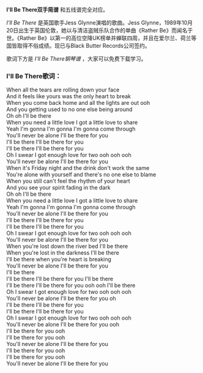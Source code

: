 

**I'll Be There双手简谱** 和五线谱完全对应。

_I'll Be There_ 是英国歌手Jess Glynne演唱的歌曲。Jess
Glynne，1989年10月20日出生于英国伦敦，她以与清洁盗贼乐队合作的单曲《Rather Be》而闻名于世。《Rather
Be》以第一的高位空降UK榜单并蝉联四周，并且在爱尔兰、荷兰等国皆取得不俗成绩。现已与Black Butter Records公司签约。

歌词下方是 _I'll Be There钢琴谱_ ，大家可以免费下载学习。

### I'll Be There歌词：

When all the tears are rolling down your face  
And it feels like yours was the only heart to break  
When you come back home and all the lights are out ooh  
And you getting used to no one else being around  
Oh oh I'll be there  
When you need a little love I got a little love to share  
Yeah I'm gonna I'm gonna I'm gonna come through  
You'll never be alone I'll be there for you  
I'll be there I'll be there for you  
I'll be there I'll be there for you  
Oh I swear I got enough love for two ooh ooh ooh  
You'll never be alone I'll be there for you  
When it's Friday night and the drink don't work the same  
You're alone with yourself and there's no one else to blame  
When you still can't feel the rhythm of your heart  
And you see your spirit fading in the dark  
Oh oh I'll be there  
When you need a little love I got a little love to share  
Yeah I'm gonna I'm gonna I'm gonna come through  
You'll never be alone I'll be there for you  
I'll be there I'll be there for you  
I'll be there I'll be there for you  
Oh I swear I got enough love for two ooh ooh ooh  
You'll never be alone I'll be there for you  
When you're lost down the river bed I'll be there  
When you're lost in the darkness I'll be there  
I'll be there when you're heart is breaking  
You'll never be alone I'll be there for you  
I'll be there  
I'll be there I'll be there for you I'll be there  
I'll be there I'll be there for you ooh ooh I'll be there  
Oh I swear I got enough love for two ooh ooh ooh  
You'll never be alone I'll be there for you oh  
I'll be there I'll be there for you  
I'll be there I'll be there for you  
Oh I swear I got enough love for two ooh ooh ooh  
You'll never be alone I'll be there for you ooh  
I'll be there for you ooh  
I'll be there for you ooh  
You'll never be alone I'll be there for you  
I'll be there for you ooh  
I'll be there for you ooh  
You'll never be alone I'll be there for you

